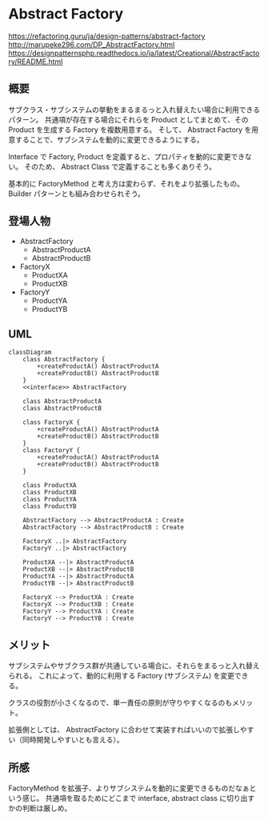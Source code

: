 
# Abstract Factory

https://refactoring.guru/ja/design-patterns/abstract-factory
http://marupeke296.com/DP_AbstractFactory.html
https://designpatternsphp.readthedocs.io/ja/latest/Creational/AbstractFactory/README.html

## 概要

サブクラス・サブシステムの挙動をまるまるっと入れ替えたい場合に利用できるパターン。
共通項が存在する場合にそれらを Product としてまとめて、その Product を生成する Factory を複数用意する。
そして、 Abstract Factory を用意することで、サブシステムを動的に変更できるようにする。

Interface で Factory, Product を定義すると、プロパティを動的に変更できない。
そのため、 Abstract Class で定義することも多くありそう。

基本的に FactoryMethod と考え方は変わらず、それをより拡張したもの。
Builder パターンとも組み合わせられそう。

## 登場人物

- AbstractFactory
  - AbstractProductA
  - AbstractProductB
- FactoryX
  - ProductXA
  - ProductXB
- FactoryY
  - ProductYA
  - ProductYB

## UML

```mermaid
classDiagram
    class AbstractFactory {
        +createProductA() AbstractProductA
        +createProductB() AbstractProductB
    }
    <<interface>> AbstractFactory

    class AbstractProductA 
    class AbstractProductB

    class FactoryX {
        +createProductA() AbstractProductA
        +createProductB() AbstractProductB
    }
    class FactoryY {
        +createProductA() AbstractProductA
        +createProductB() AbstractProductB
    }

    class ProductXA
    class ProductXB
    class ProductYA
    class ProductYB

    AbstractFactory --> AbstractProductA : Create
    AbstractFactory --> AbstractProductB : Create

    FactoryX ..|> AbstractFactory 
    FactoryY ..|> AbstractFactory 

    ProductXA --|> AbstractProductA
    ProductXB --|> AbstractProductB
    ProductYA --|> AbstractProductA
    ProductYB --|> AbstractProductB

    FactoryX --> ProductXA : Create
    FactoryX --> ProductXB : Create
    FactoryY --> ProductYA : Create
    FactoryY --> ProductYB : Create
```

## メリット

サブシステムやサブクラス群が共通している場合に、それらをまるっと入れ替えられる。
これによって、動的に利用する Factory (サブシステム) を変更できる。

クラスの役割が小さくなるので、単一責任の原則が守りやすくなるのもメリット。

拡張側としては、 AbstractFactory に合わせて実装すればいいので拡張しやすい（同時開発しやすいとも言える）。

## 所感

FactoryMethod を拡張子、よりサブシステムを動的に変更できるものだなぁという感じ。
共通項を取るためにどこまで interface, abstract class に切り出すかの判断は厳しめ。
